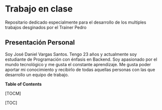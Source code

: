 # Trabajo en clase

Repositario dedicado especialmente para el desarrollo de los multiples trabajos desginados por el Trainer Pedro 

## Presentación Personal

Soy José Daniel Vargas Santos. Tengo 23 años y actualmente soy estudiante de Programación con énfasis en Backend. Soy apasionado por el mundo tecnológico y me gusta el constante aprendizaje. Me gusta poder aportar mi conocimiento y recibirlo de todas aquellas personas con las que desarrollo un equipo de trabajo.



**Table of Contents**

[TOCM]

[TOC]


